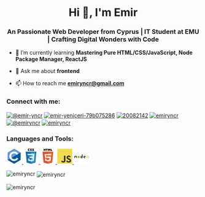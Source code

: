 <h1 align="center">Hi 👋, I'm Emir</h1>
<h3 align="center">An Passionate Web Developer from Cyprus | IT Student at EMU | Crafting Digital Wonders with Code</h3>

- 🌱 I’m currently learning **Mastering Pure HTML/CSS/JavaScript, Node Package Manager, ReactJS**

- 💬 Ask me about **frontend**

- 📫 How to reach me **emiryncr@gmail.com**

<h3 align="left">Connect with me:</h3>
<p align="left">
<a href="https://codepen.io/emir-yncr" target="blank"><img align="center" src="https://raw.githubusercontent.com/rahuldkjain/github-profile-readme-generator/master/src/images/icons/Social/codepen.svg" alt="@emir-yncr" height="30" width="40" /></a>
<a href="https://linkedin.com/in/emir-yeniçeri-79b075286" target="blank"><img align="center" src="https://raw.githubusercontent.com/rahuldkjain/github-profile-readme-generator/master/src/images/icons/Social/linked-in-alt.svg" alt="emir-yeniçeri-79b075286" height="30" width="40" /></a>
<a href="https://stackoverflow.com/users/20082142" target="blank"><img align="center" src="https://raw.githubusercontent.com/rahuldkjain/github-profile-readme-generator/master/src/images/icons/Social/stack-overflow.svg" alt="20082142" height="30" width="40" /></a>
<a href="https://instagram.com/emiryncr" target="blank"><img align="center" src="https://raw.githubusercontent.com/rahuldkjain/github-profile-readme-generator/master/src/images/icons/Social/instagram.svg" alt="emiryncr" height="30" width="40" /></a>
<a href="https://www.hackerrank.com/emiryncr" target="blank"><img align="center" src="https://raw.githubusercontent.com/rahuldkjain/github-profile-readme-generator/master/src/images/icons/Social/hackerrank.svg" alt="@emiryncr" height="30" width="40" /></a>
<a href="https://www.leetcode.com/emiryncr" target="blank"><img align="center" src="https://raw.githubusercontent.com/rahuldkjain/github-profile-readme-generator/master/src/images/icons/Social/leet-code.svg" alt="emiryncr" height="30" width="40" /></a>
</p>

<h3 align="left">Languages and Tools:</h3>
<p align="left"> <a href="https://www.cprogramming.com/" target="_blank" rel="noreferrer"> <img src="https://raw.githubusercontent.com/devicons/devicon/master/icons/c/c-original.svg" alt="c" width="40" height="40"/> </a> <a href="https://www.w3schools.com/css/" target="_blank" rel="noreferrer"> <img src="https://raw.githubusercontent.com/devicons/devicon/master/icons/css3/css3-original-wordmark.svg" alt="css3" width="40" height="40"/> </a> <a href="https://www.w3.org/html/" target="_blank" rel="noreferrer"> <img src="https://raw.githubusercontent.com/devicons/devicon/master/icons/html5/html5-original-wordmark.svg" alt="html5" width="40" height="40"/> </a> <a href="https://developer.mozilla.org/en-US/docs/Web/JavaScript" target="_blank" rel="noreferrer"> <img src="https://raw.githubusercontent.com/devicons/devicon/master/icons/javascript/javascript-original.svg" alt="javascript" width="40" height="40"/> </a> <a href="https://nodejs.org" target="_blank" rel="noreferrer"> <img src="https://raw.githubusercontent.com/devicons/devicon/master/icons/nodejs/nodejs-original-wordmark.svg" alt="nodejs" width="40" height="40"/> </a> </p>

<p><img align="left" src="https://github-readme-stats-git-masterrstaa-rickstaa.vercel.app/api/top-langs?username=emiryncr&show_icons=true&locale=en&layout=compact" alt="emiryncr" /></p>

<p>&nbsp;<img align="center" src="https://github-readme-stats-git-masterrstaa-rickstaa.vercel.app/api?username=emiryncr&show_icons=true&locale=en" alt="emiryncr" /></p>

<p><img align="center" src="https://github-readme-streak-stats.herokuapp.com/?user=emiryncr&" alt="emiryncr" /></p>
